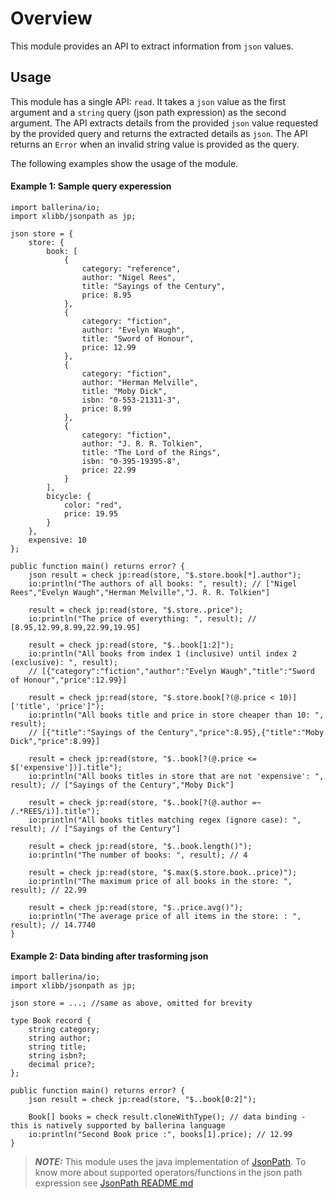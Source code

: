 # Overview
This module provides an API to extract information from `json` values.

## Usage
This module has a single API: `read`. It takes a `json` value as the first argument and a `string` query (json path expression) as the second argument. The API extracts details from the provided `json` value requested by the provided query and returns the extracted details as `json`. The API returns an `Error` when an invalid string value is provided as the query.

The following examples show the usage of the module.

#### Example 1: Sample query experession 
```ballerina
import ballerina/io;
import xlibb/jsonpath as jp;

json store = {
    store: {
        book: [
            {
                category: "reference",
                author: "Nigel Rees",
                title: "Sayings of the Century",
                price: 8.95
            },
            {
                category: "fiction",
                author: "Evelyn Waugh",
                title: "Sword of Honour",
                price: 12.99
            },
            {
                category: "fiction",
                author: "Herman Melville",
                title: "Moby Dick",
                isbn: "0-553-21311-3",
                price: 8.99
            },
            {
                category: "fiction",
                author: "J. R. R. Tolkien",
                title: "The Lord of the Rings",
                isbn: "0-395-19395-8",
                price: 22.99
            }
        ],
        bicycle: {
            color: "red",
            price: 19.95
        }
    },
    expensive: 10
};

public function main() returns error? {
    json result = check jp:read(store, "$.store.book[*].author");
    io:println("The authors of all books: ", result); // ["Nigel Rees","Evelyn Waugh","Herman Melville","J. R. R. Tolkien"]

    result = check jp:read(store, "$.store..price");
    io:println("The price of everything: ", result); // [8.95,12.99,8.99,22.99,19.95]

    result = check jp:read(store, "$..book[1:2]");
    io:println("All books from index 1 (inclusive) until index 2 (exclusive): ", result);
    // [{"category":"fiction","author":"Evelyn Waugh","title":"Sword of Honour","price":12.99}]

    result = check jp:read(store, "$.store.book[?(@.price < 10)]['title', 'price']");
    io:println("All books title and price in store cheaper than 10: ", result);
    // [{"title":"Sayings of the Century","price":8.95},{"title":"Moby Dick","price":8.99}]
    
    result = check jp:read(store, "$..book[?(@.price <= $['expensive'])].title");
    io:println("All books titles in store that are not 'expensive': ", result); // ["Sayings of the Century","Moby Dick"]

    result = check jp:read(store, "$..book[?(@.author =~ /.*REES/i)].title");
    io:println("All books titles matching regex (ignore case): ", result); // ["Sayings of the Century"]

    result = check jp:read(store, "$..book.length()");
    io:println("The number of books: ", result); // 4

    result = check jp:read(store, "$.max($.store.book..price)");
    io:println("The maximum price of all books in the store: ", result); // 22.99

    result = check jp:read(store, "$..price.avg()");
    io:println("The average price of all items in the store: : ", result); // 14.7740
}
```

#### Example 2: Data binding after trasforming json
```ballerina
import ballerina/io;
import xlibb/jsonpath as jp;

json store = ...; //same as above, omitted for brevity

type Book record {
    string category;
    string author;
    string title;
    string isbn?;
    decimal price?;
};

public function main() returns error? {
    json result = check jp:read(store, "$..book[0:2]");

    Book[] books = check result.cloneWithType(); // data binding - this is natively supported by ballerina language
    io:println("Second Book price :", books[1].price); // 12.99
}
```



> **_NOTE:_** 
This module uses the java implementation of [JsonPath](https://github.com/json-path/JsonPath). To know more about supported operators/functions in the json path expression see [JsonPath README.md](https://github.com/json-path/JsonPath/blob/master/README.md)